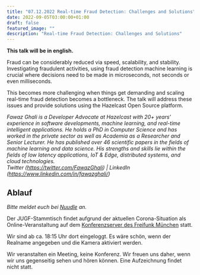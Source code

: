 ```yaml
---
title: "07.12.2022 Real-time Fraud Detection: Challenges and Solutions"
date: 2022-09-05T03:00:00+01:00
draft: false
featured_image: ""
description: "Real-time Fraud Detection: Challenges and Solutions"
---
```


**This talk will be in english.**

Fraud can be considerably reduced via speed, scalability, and stability. Investigating fraudulent activities, using fraud detection machine learning is crucial where decisions need to be made in microseconds, not seconds or even milliseconds.  

This becomes more challenging when things get demanding and scaling real-time fraud detection becomes a bottleneck. The talk will address these issues and provide solutions using the Hazelcast Open Source platform.

_Fawaz Ghali is a Developer Advocate at Hazelcast with 20+ years’ experience in software developments, machine learning, and real-time intelligent applications. He holds a PhD in Computer Science and has worked in the private sector as well as Academia as a Researcher and Senior Lecturer. He has published over 46 scientific papers in the fields of machine learning and data science. His strengths and skills lie within the fields of low latency applications, IoT & Edge, distributed systems, and cloud technologies._  
*Twitter (https://twitter.com/FawazGhali) | LinkedIn (https://www.linkedin.com/in/fawazghali/)*

## Ablauf 

_Bitte meldet euch bei [Nuudle](https://nuudel.digitalcourage.de/tp4lTLMdKFn5wnjY) an._

Der JUGF-Stammtisch findet aufgrund der aktuellen Corona-Situation als Online-Veranstaltung auf dem [Konferenzserver des Freifunk München](https://meet.ffmuc.net/jugfmeeting) statt.

Wir sind ab ca. 18:15 Uhr dort eingeloggt. Es wäre schön, wenn der Realname angegeben und die Kamera aktiviert werden.

Wir veranstalten ein Meeting, keine Konferenz. Wir freuen uns daher, wenn wir uns gegenseitig sehen und hören können.
Eine Aufzeichnung findet nicht statt.